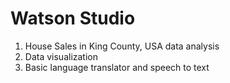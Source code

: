 # Watson Studio
1. House Sales in King County, USA data analysis
2. Data visualization
3. Basic language translator and speech to text
